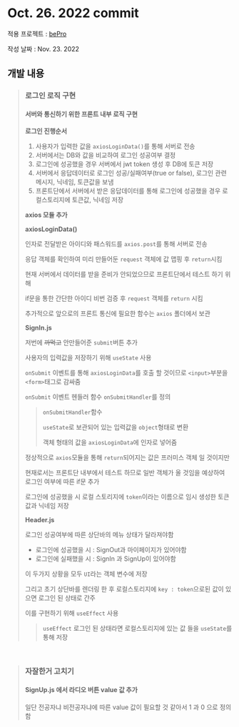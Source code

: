 # Oct. 26. 2022 commit

적용 프로젝트 : [bePro](https://github.com/kimhaechang1/bePro)

작성 날짜 : Nov. 23. 2022

## 개발 내용
> ### 로그인 로직 구현
> #### 서버와 통신하기 위한 프론트 내부 로직 구현
>
> **로그인 진행순서**
> 
> 1. 사용자가 입력한 값을 ```axiosLoginData()```를 통해 서버로 전송    
> 2. 서버에서는 DB와 값을 비교하여 로그인 성공여부 결정
> 3. 로그인에 성공했을 경우 서버에서 jwt token 생성 후 DB에 토큰 저장
> 4. 서버에서 응답데이터로 로그인 성공/실패여부(true or false), 로그인 관련 메시지, 닉네임, 토큰값을 보냄
> 5. 프론트단에서 서버에서 받은 응답데이터를 통해 로그인에 성공했을 경우 로컬스토리지에 토큰값, 닉네임 저장
> 
> **axios 모듈 추가**
> 
> **axiosLoginData()**
>
> 인자로 전달받은 아이디와 패스워드를 ```axios.post```를 통해 서버로 전송    
> 
> 응답 객체를 확인하여 미리 만들어둔 ```request``` 객체에 값 맵핑 후 ```return```시킴
> 
> 현재 서버에서 데이터를 받을 준비가 안되었으므로 프론트단에서 테스트 하기 위해 
> 
> if문을 통한 간단한 아이디 비번 검증 후 ```request``` 객체를 ```return``` 시킴
>
> 추가적으로 앞으로의 프론트 통신에 필요한 함수는 ```axios``` 폴더에서 보관
>
> **SignIn.js**
> 
> 저번에 ~~까먹고~~ 안만들어준 ```submit```버튼 추가   
> 
> 사용자의 입력값을 저장하기 위해 ```useState``` 사용
>
> ```onSubmit``` 이벤트를 통해 ```axiosLoginData```를 호출 할 것이므로 ```<input>```부분을 ```<form>```태그로 감싸줌
> 
> ```onSubmit``` 이벤트 헨들러 함수 ```onSubmitHandler```를 정의
> 
> > ```onSubmitHandler```함수
> >
> > ```useState```로 보관되어 있는 입력값을 ```object```형태로 변환
> >
> > 객체 형태의 값을 ```axiosLoginData```에 인자로 넣어줌
>
> 정상적으로 ```axios```모듈을 통해 ```return```되어지는 값은 프러미스 객체 일 것이지만
>
> 현재로서는 프론트단 내부에서 테스트 하므로 일반 객체가 올 것임을 예상하여 로그인 여부에 따른 if문 추가
>
> 로그인에 성공했을 시 로컬 스토리지에 ```token```이라는 이름으로 임시 생성한 토큰값과 닉네임 저장
> 
> **Header.js**
> 
> 로그인 성공여부에 따른 상단바의 메뉴 상태가 달라져야함
>
> + 로그인에 성공했을 시 : SignOut과 마이페이지가 있어야함
> + 로그인에 실패했을 시 : SignIn 과 SignUp이 있어야함
> 
> 이 두가지 상황을 모두 ```UI```라는 객체 변수에 저장
> 
> 그리고 초기 상단바를 렌더링 한 후 로컬스토리지에 ```key : token```으로된 값이 있으면 로그인 된 상태로 간주
>
> 이를 구현하기 위해 ```useEffect``` 사용
>
> > ```useEffect```
> > 로그인 된 상태라면 로컬스토리지에 있는 값 들을 ```useState```를 통해 저장
  
<br>
 
> ### 자잘한거 고치기
> #### SignUp.js 에서 라디오 버튼 value 값 추가
> 
> 일단 전공자냐 비전공자냐에 따른 value 값이 필요할 것 같아서 1 과 0 으로 정의함
